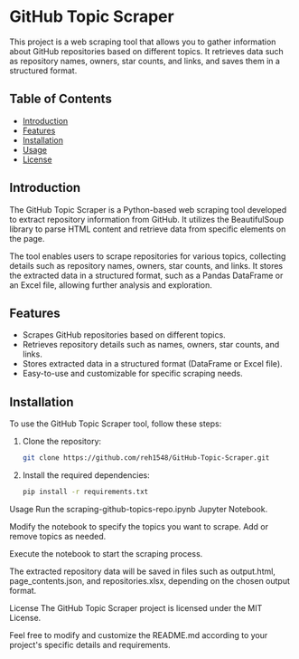 # GitHub Topic Scraper

This project is a web scraping tool that allows you to gather information about GitHub repositories based on different topics. It retrieves data such as repository names, owners, star counts, and links, and saves them in a structured format.

## Table of Contents

- [Introduction](#introduction)
- [Features](#features)
- [Installation](#installation)
- [Usage](#usage)
- [License](#license)

## Introduction

The GitHub Topic Scraper is a Python-based web scraping tool developed to extract repository information from GitHub. It utilizes the BeautifulSoup library to parse HTML content and retrieve data from specific elements on the page.

The tool enables users to scrape repositories for various topics, collecting details such as repository names, owners, star counts, and links. It stores the extracted data in a structured format, such as a Pandas DataFrame or an Excel file, allowing further analysis and exploration.

## Features

- Scrapes GitHub repositories based on different topics.
- Retrieves repository details such as names, owners, star counts, and links.
- Stores extracted data in a structured format (DataFrame or Excel file).
- Easy-to-use and customizable for specific scraping needs.

## Installation

To use the GitHub Topic Scraper tool, follow these steps:

1. Clone the repository:

   ```bash
   git clone https://github.com/reh1548/GitHub-Topic-Scraper.git

2. Install the required dependencies:
   
   ```bash
   pip install -r requirements.txt

Usage
Run the scraping-github-topics-repo.ipynb Jupyter Notebook.

Modify the notebook to specify the topics you want to scrape. Add or remove topics as needed.

Execute the notebook to start the scraping process.

The extracted repository data will be saved in files such as output.html, page_contents.json, and repositories.xlsx, depending on the chosen output format.

License
The GitHub Topic Scraper project is licensed under the MIT License.



Feel free to modify and customize the README.md according to your project's specific details and requirements.

